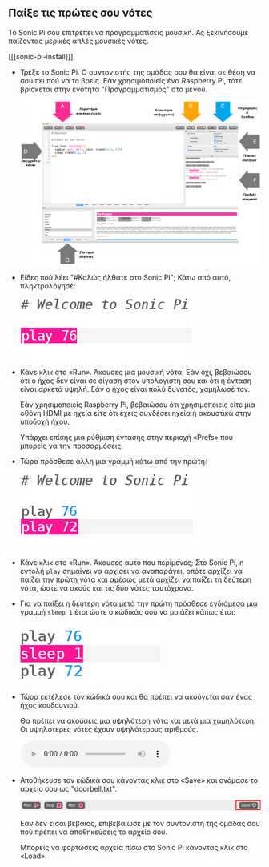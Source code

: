 ## Παίξε τις πρώτες σου νότες

Το Sonic Pi σου επιτρέπει να προγραμματίσεις μουσική. Ας ξεκινήσουμε παίζοντας μερικές απλές μουσικές νότες.

[[[sonic-pi-install]]]

+ Τρέξε το Sonic Pi. Ο συντονιστής της ομάδας σου θα είναι σε θέση να σου πει πού να το βρεις. Εάν χρησιμοποιείς ένα Raspberry Pi, τότε βρίσκεται στην ενότητα "Προγραμματισμός" στο μενού.
    
    ![στιγμιότυπο οθόνης](images/tune-GUI.png)

+ Είδες πού λέει "#Καλώς ήλθατε στο Sonic Pi"; Κάτω από αυτό, πληκτρολόγησε:
    
    ![στιγμιότυπο οθόνης](images/tune-play.png)

+ Κάνε κλικ στο «Run». Άκουσες μια μουσική νότα; Εάν όχι, βεβαιώσου ότι ο ήχος δεν είναι σε σίγαση στον υπολογιστή σου και ότι η ένταση είναι αρκετά υψηλή. Εάν ο ήχος είναι πολύ δυνατός, χαμήλωσέ τον.
    
    Εάν χρησιμοποιείς Raspberry Pi, βεβαιώσου ότι χρησιμοποιείς είτε μια οθόνη HDMI με ηχεία είτε ότι έχεις συνδέσει ηχεία ή ακουστικά στην υποδοχή ήχου.
    
    Υπάρχει επίσης μια ρύθμιση έντασης στην περιοχή «Prefs» που μπορείς να την προσαρμόσεις.

+ Τώρα πρόσθεσε άλλη μια γραμμή κάτω από την πρώτη:
    
    ![στιγμιότυπο οθόνης](images/tune-play2.png)

+ Κάνε κλικ στο «Run». Άκουσες αυτό που περίμενες; Στο Sonic Pi, η εντολή `play` σημαίνει να αρχίσει να αναπαράγει, οπότε αρχίζει να παίζει την πρώτη νότα και αμέσως μετά αρχίζει να παίζει τη δεύτερη νότα, ώστε να ακούς και τις δύο νότες ταυτόχρονα.

+ Για να παίξει η δεύτερη νότα μετά την πρώτη πρόσθεσε ενδιάμεσα μια γραμμή `sleep 1` έτσι ώστε ο κώδικάς σου να μοιάζει κάπως έτσι:
    
    ![στιγμιότυπο οθόνης](images/tune-sleep.png)

+ Τώρα εκτέλεσε τον κώδικά σου και θα πρέπει να ακούγεται σαν ένας ήχος κουδουνιού.
    
    Θα πρέπει να ακούσεις μια υψηλότερη νότα και μετά μια χαμηλότερη. Οι υψηλότερες νότες έχουν υψηλότερους αριθμούς.
    
    <div id="audio-preview" class="pdf-hidden">
    <audio controls preload> 
      <source src="resources/doorbell-1.mp3" type="audio/mpeg"> 
    Το πρόγραμμα περιήγησής σου δεν υποστηρίζει αυτό το <code>ηχητικό</code> στοιχείο. 
    </audio>
    </div>
+ Αποθήκευσε τον κώδικά σου κάνοντας κλικ στο «Save» και ονόμασε το αρχείο σου ως "doorbell.txt".
    
    ![στιγμιότυπο οθόνης](images/tune-save.png)
    
    Εάν δεν είσαι βέβαιος, επιβεβαίωσε με τον συντονιστή της ομάδας σου πού πρέπει να αποθηκεύσεις το αρχείο σου.
    
    Μπορείς να φορτώσεις αρχεία πίσω στο Sonic Pi κάνοντας κλικ στο «Load».